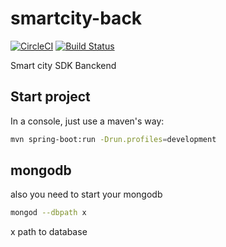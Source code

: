 # smartcity-back

[![CircleCI](https://circleci.com/gh/dads-software-brotherhood/smartcity-back.svg?style=svg)](https://circleci.com/gh/dads-software-brotherhood/smartcity-back)
[![Build Status](https://travis-ci.org/dads-software-brotherhood/smartcity-back.svg?branch=master)](https://travis-ci.org/dads-software-brotherhood/smartcity-back)


Smart city SDK Banckend

## Start project

In a console, just use a maven's way:

```bash
mvn spring-boot:run -Drun.profiles=development
```

## mongodb

also you need to start your mongodb

```bash
mongod --dbpath x
```
x path to database


